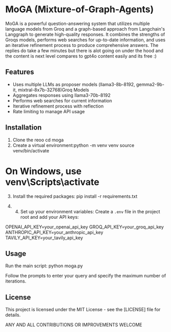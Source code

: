 # MoGA (Mixture-of-Graph-Agents)

MoGA is a powerful question-answering system that utilizes multiple language models from Groq and a graph-based approach from Langchain's Langgraph to generate high-quality responses. It combines the strengths of Groqs models, performs web searches for up-to-date information, and uses an iterative refinement process to produce comprehensive answers. The replies do take a few minutes but there is alot going on under the hood and the content is next level compares to gpt4o content easily and its free :)

## Features

- Uses multiple LLMs as proposer models (llama3-8b-8192, gemma2-9b-it, mixtral-8x7b-32768)Groq Models
- Aggregates responses using llama3-70b-8192
- Performs web searches for current information
- Iterative refinement process with reflection
- Rate limiting to manage API usage

## Installation

1. Clone the reoo
cd moga
2. Create a virtual environment:python -m venv venv
source venv/bin/activate
# On Windows, use venv\Scripts\activate

3. Install the required packages: pip install -r requirements.txt

4. 4. Set up your environment variables:
Create a `.env` file in the project root and add your API keys:

OPENAI_API_KEY=your_openai_api_key
GROQ_API_KEY=your_groq_api_key
ANTHROPIC_API_KEY=your_anthropic_api_key
TAVILY_API_KEY=your_tavily_api_key

## Usage

Run the main script: python moga.py

Follow the prompts to enter your query and specify the maximum number of iterations.

## License

This project is licensed under the MIT License - see the [LICENSE] file for details.

ANY AND ALL CONTRIBUTIONS OR IMPROVEMENTS WELCOME 
